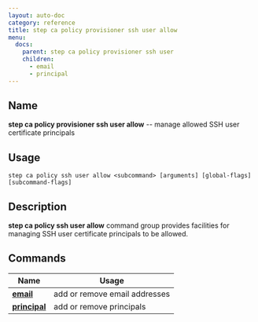 ```yaml
---
layout: auto-doc
category: reference
title: step ca policy provisioner ssh user allow
menu:
  docs:
    parent: step ca policy provisioner ssh user
    children:
      - email
      - principal
---
```


## Name
**step ca policy provisioner ssh user allow** -- manage allowed SSH user certificate principals

## Usage

```raw
step ca policy ssh user allow <subcommand> [arguments] [global-flags] [subcommand-flags]
```

## Description

**step ca policy ssh user allow** command group provides facilities for managing SSH user certificate principals to be allowed.

## Commands


| Name | Usage |
|---|---|
| **[email](email/)** | add or remove email addresses |
| **[principal](principal/)** | add or remove principals |

